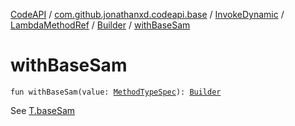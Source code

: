 [CodeAPI](../../../../index.md) / [com.github.jonathanxd.codeapi.base](../../../index.md) / [InvokeDynamic](../../index.md) / [LambdaMethodRef](../index.md) / [Builder](index.md) / [withBaseSam](.)

# withBaseSam

`fun withBaseSam(value: `[`MethodTypeSpec`](../../../../com.github.jonathanxd.codeapi.common/-method-type-spec/index.md)`): `[`Builder`](index.md)

See [T.baseSam](#)

